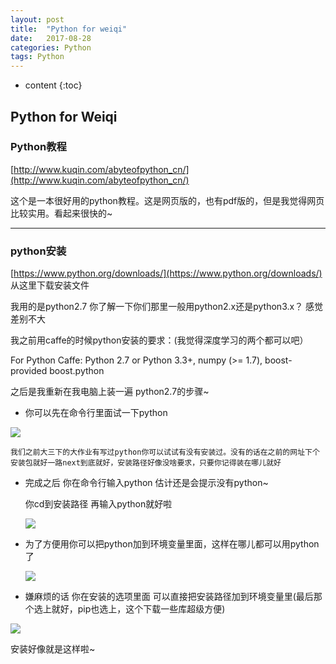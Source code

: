 ```yaml
---
layout: post
title:  "Python for weiqi"
date:   2017-08-28
categories: Python
tags: Python
---
```


* content
{:toc}




## Python for Weiqi

### Python教程 
[http://www.kuqin.com/abyteofpython_cn/](http://www.kuqin.com/abyteofpython_cn/)


这个是一本很好用的python教程。这是网页版的，也有pdf版的，但是我觉得网页比较实用。看起来很快的~

---

### python安装

[https://www.python.org/downloads/](https://www.python.org/downloads/) 从这里下载安装文件

我用的是python2.7 你了解一下你们那里一般用python2.x还是python3.x？ 感觉差别不大

我之前用caffe的时候python安装的要求：(我觉得深度学习的两个都可以吧）

For Python Caffe: Python 2.7 or Python 3.3+, numpy (>= 1.7), boost-provided boost.python

之后是我重新在我电脑上装一遍 python2.7的步骤~


*  你可以先在命令行里面试一下python

  ![](https://wx3.sinaimg.cn/mw690/95795825ly1fizivfce4pj20ag01jq2q.jpg)
  
    我们之前大三下的大作业有写过python你可以试试有没有安装过。没有的话在之前的网址下个安装包就好一路next到底就好，安装路径好像没啥要求，只要你记得装在哪儿就好

* 完成之后 你在命令行输入python 估计还是会提示没有python~
 
  你cd到安装路径 再输入python就好啦
 
  ![](https://wx3.sinaimg.cn/mw690/95795825ly1fizj0wwjxsj20ht029744.jpg)

* 为了方便用你可以把python加到环境变量里面，这样在哪儿都可以用python了

  ![](https://wx3.sinaimg.cn/mw690/95795825ly1fizj73s8z0j20nv0ft0un.jpg)
  
 * 嫌麻烦的话 你在安装的选项里面 可以直接把安装路径加到环境变量里(最后那个选上就好，pip也选上，这个下载一些库超级方便)
  
  ![](https://www.liaoxuefeng.com/files/attachments/0014222393965540081463bf8a9499094bdda24b6fdf2d6000)
 
 安装好像就是这样啦~
 
